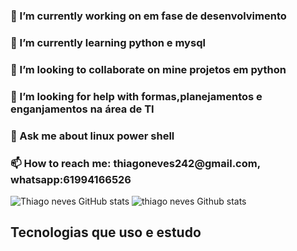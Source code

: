 <!DOCTYPE html>
<html>
<head>
    <link rel="stylesheet" type="text/css" href="stylesheet.css" media="screen" />
</head>
<body>
    <div>
        <h3>
            🔭 I’m currently working on em fase de desenvolvimento
        </h3>
        <h3>
            🌱 I’m currently learning python e mysql
        </h3>
        <h3>
            👯 I’m looking to collaborate on mine projetos em python
        </h3>
        <h3>
            🤔 I’m looking for help with formas,planejamentos e enganjamentos na área de TI
        </h3>
        <h3>
            💬 Ask me about linux power shell
        </h3> 
        <h3>
            📫 How to reach me: thiagoneves242@gmail.com, whatsapp:61994166526
        </h3>
    </div>

![Thiago neves GitHub stats](https://github-readme-stats.vercel.app/api?username=ThiagoNeves&show_icons=true&theme=dark)
![thiago neves Github stats](https://github-readme-stats.vercel.app/api/top-langs/?username=thiagoneves&theme=dark)
<h2>Tecnologias que uso e estudo

<div style="display: inline_block"><br/>


</div>
</body>
</html>

